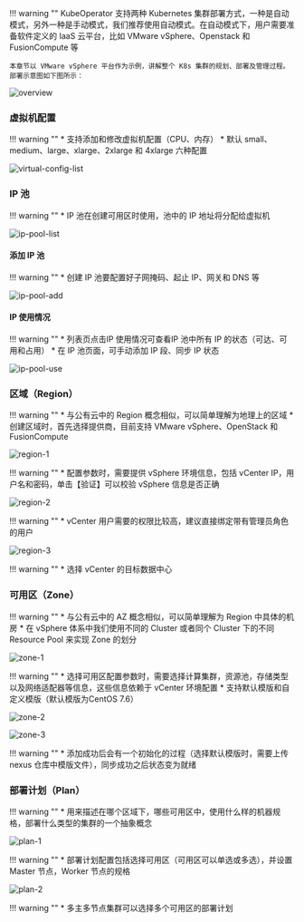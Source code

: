 
!!! warning ""
    KubeOperator 支持两种 Kubernetes 集群部署方式，一种是自动模式，另外一种是手动模式，我们推荐使用自动模式。在自动模式下，用户需要准备软件定义的 IaaS 云平台，比如 VMware vSphere、Openstack 和 FusionCompute 等  

    本章节以 VMware vSphere 平台作为示例，讲解整个 K8s 集群的规划、部署及管理过程。部署示意图如下图所示：

![overview](../../img/tutorial/vmware.png)

### 虚拟机配置

!!! warning ""
    * 支持添加和修改虚拟机配置（CPU、内存）
    * 默认 small、medium、large、xlarge、2xlarge 和 4xlarge 六种配置

![virtual-config-list](../../img/user_manual/plan/virtual-config-list.png)

### IP 池

!!! warning ""
    * IP 池在创建可用区时使用，池中的 IP 地址将分配给虚拟机

![ip-pool-list](../../img/user_manual/plan/ip-pool-list.png)

#### 添加 IP 池

!!! warning ""
    * 创建 IP 池要配置好子网掩码、起止 IP、网关和 DNS 等

![ip-pool-add](../../img/user_manual/plan/ip-pool-add.png)

#### IP 使用情况

!!! warning ""
    * 列表页点击IP 使用情况可查看IP 池中所有 IP 的状态（可达、可用和占用）
    * 在 IP 池页面，可手动添加 IP 段、同步 IP 状态

![ip-pool-use](../../img/user_manual/plan/ip-pool-use.png)

### 区域（Region）

!!! warning ""
    * 与公有云中的 Region 概念相似，可以简单理解为地理上的区域
    * 创建区域时，首先选择提供商，目前支持 VMware vSphere、OpenStack 和 FusionCompute

![region-1](../../img/user_manual/plan/region-1.png)

!!! warning ""
    * 配置参数时，需要提供 vSphere 环境信息，包括 vCenter IP，用户名和密码，单击【验证】可以校验 vSphere 信息是否正确

![region-2](../../img/user_manual/plan/region-2.png)

!!! warning ""
    * vCenter 用户需要的权限比较高，建议直接绑定带有管理员角色的用户

![region-3](../../img/user_manual/plan/region-3.png)

!!! warning ""
    * 选择 vCenter 的目标数据中心

### 可用区（Zone）

!!! warning ""
    * 与公有云中的 AZ 概念相似，可以简单理解为 Region 中具体的机房
    * 在 vSphere 体系中我们使用不同的 Cluster 或者同个 Cluster 下的不同 Resource Pool 来实现 Zone 的划分

![zone-1](../../img/user_manual/plan/zone-1.png)

!!! warning ""
    * 选择可用区配置参数时，需要选择计算集群，资源池，存储类型以及网络适配器等信息，这些信息依赖于 vCenter 环境配置
    * 支持默认模版和自定义模版（默认模版为CentOS 7.6）

![zone-2](../../img/user_manual/plan/zone-2.png)

![zone-3](../../img/user_manual/plan/zone-3.png)

!!! warning ""
    * 添加成功后会有一个初始化的过程（选择默认模版时，需要上传 nexus 仓库中模版文件），同步成功之后状态变为就绪

### 部署计划（Plan）

!!! warning ""
    * 用来描述在哪个区域下，哪些可用区中，使用什么样的机器规格，部署什么类型的集群的一个抽象概念

![plan-1](../../img/user_manual/plan/plan-1.png)

!!! warning ""
    * 部署计划配置包括选择可用区（可用区可以单选或多选），并设置 Master 节点，Worker 节点的规格

![plan-2](../../img/user_manual/plan/plan-2.png)

!!! warning ""
    * 多主多节点集群可以选择多个可用区的部署计划
